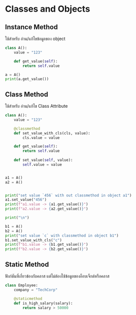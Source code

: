 # Classes and Objects

## Instance Method
ใช้สำหรับ อ่าน/แก้ไขข้อมูลของ object

```py linenums="1"
class A():
    value = "123"

    def get_value(self):
        return self.value

a = A()
print(a.get_value())
```

## Class Method
ใช้สำหรับ อ่าน/แก้ไข Class Attribute

```py linenums="1"
class A():
    value = "123"

    @classmethod
    def set_value_with_cls(cls, value):
        cls.value = value

    def get_value(self):
        return self.value
    
    def set_value(self, value):
        self.value = value


a1 = A()
a2 = A()


print("set value `456` with out classmethod in object a1")
a1.set_value("456")
print(f"a1.value -> {a1.get_value()}")
print(f"a2.value -> {a2.get_value()}")

print("\n")

b1 = A()
b2 = A()
print("set value `c` with classmethod in object b1")
b1.set_value_with_cls("c")
print(f"b1.value -> {b1.get_value()}")
print(f"b2.value -> {b2.get_value()}")
```


## Static Method
ฟังก์ชันที่เกี่ยวข้องกับคลาส แต่ไม่ต้องใช้ข้อมูลของอ็อบเจ็กต์หรือคลาส

```py linenums="1"
class Employee:
    company = "TechCorp"

    @staticmethod
    def is_high_salary(salary):
        return salary > 50000
```
